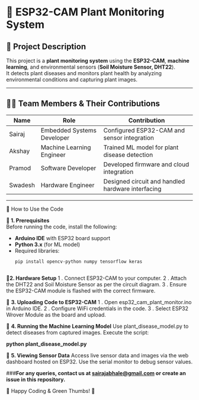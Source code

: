 # 🌱 ESP32-CAM Plant Monitoring System  

## 📖 Project Description  
This project is a **plant monitoring system** using the **ESP32-CAM**, **machine learning**, and environmental sensors (**Soil Moisture Sensor, DHT22**).  
It detects plant diseases and monitors plant health by analyzing environmental conditions and capturing plant images.

---

## 👨‍💻 Team Members & Their Contributions  
| Name         | Role                          | Contribution                                      |
|--------------|-------------------------------|---------------------------------------------------|
|   Sairaj     | Embedded Systems Developer    | Configured ESP32-CAM and sensor integration       |
|   Akshay     | Machine Learning Engineer     | Trained ML model for plant disease detection      |
|   Pramod     | Software Developer            | Developed firmware and cloud integration          |
|   Swadesh    | Hardware Engineer             | Designed circuit and handled hardware interfacing |

---

 🚀 How to Use the Code  

 **🔹 1. Prerequisites**  
Before running the code, install the following:  
- **Arduino IDE** with ESP32 board support  
- **Python 3.x** (for ML model)  
- Required libraries:  
  ```bash
  pip install opencv-python numpy tensorflow keras



🔹**2. Hardware Setup**
1 . Connect ESP32-CAM to your computer.
2 . Attach the DHT22 and Soil Moisture Sensor as per the circuit diagram.
3 . Ensure the ESP32-CAM module is flashed with the correct firmware.

🔹 **3. Uploading Code to ESP32-CAM**
1 . Open esp32_cam_plant_monitor.ino in Arduino IDE.
2 . Configure WiFi credentials in the code.
3 . Select ESP32 Wrover Module as the board and upload.

🔹 **4. Running the Machine Learning Model**
Use plant_disease_model.py to detect diseases from captured images.
Execute the script:

**python plant_disease_model.py**

🔹 **5. Viewing Sensor Data**
Access live sensor data and images via the web dashboard hosted on ESP32.
Use the serial monitor to debug sensor values.

###**For any queries, contact us at sairajabhale@gmail.com or create an issue in this repository.**

🚀 Happy Coding & Green Thumbs! 🌿
